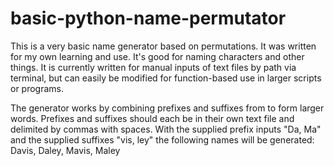 # basic-python-name-permutator
This is a very basic name generator based on permutations. It was written for my own learning and use. It's good for naming characters and other things.
It is currently written for manual inputs of text files by path via terminal, but can easily be modified for function-based use in larger scripts or programs.

The generator works by combining prefixes and suffixes from to form larger words. Prefixes and suffixes should each be in their own text file and delimited by commas with spaces.
With the supplied prefix inputs "Da, Ma" and the supplied suffixes "vis, ley" the following names will be generated: Davis, Daley, Mavis, Maley




